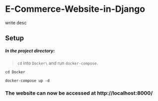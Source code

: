 # E-Commerce-Website-in-Django
write desc

## Setup

##### In the project directory:

> `cd` into `Docker\` and run `docker-compose`.

`cd Docker`

`docker-compose up -d`

### The website can now be accessed at http://localhost:8000/
